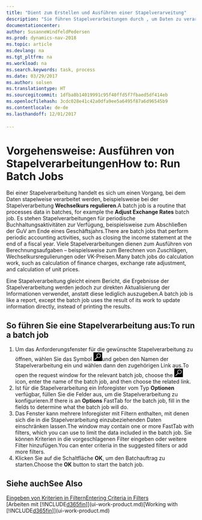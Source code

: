 ```yaml
---
title: "Dient zum Erstellen und Ausführen einer Stapelverarveitung"
description: "Sie führen Stapelverarbeitungen durch , um Daten zu verarbeiten und Informationen zu aktualisieren, um periodische Buchhaltungsaktivitäten oder Berechnungen durchzuführen."
documentationcenter: 
author: SusanneWindfeldPedersen
ms.prod: dynamics-nav-2018
ms.topic: article
ms.devlang: na
ms.tgt_pltfrm: na
ms.workload: na
ms.search.keywords: task, process
ms.date: 03/29/2017
ms.author: solsen
ms.translationtype: HT
ms.sourcegitcommit: 1dfba8b14019991c95f40ffd5f7fbaed5df414eb
ms.openlocfilehash: 3cdc028e41c42a0dfa9ee5a6495f87a6d96545b9
ms.contentlocale: de-de
ms.lasthandoff: 12/01/2017

---
```

# <a name="how-to-run-batch-jobs"></a><span data-ttu-id="3c6cf-103">Vorgehensweise: Ausführen von Stapelverarbeitungen</span><span class="sxs-lookup"><span data-stu-id="3c6cf-103">How to: Run Batch Jobs</span></span>
<span data-ttu-id="3c6cf-104">Bei einer Stapelverarbeitung handelt es sich um einen Vorgang, bei dem Daten stapelweise verarbeitet werden, beispielsweise bei der Stapelverarbeitung **Wechselkurs regulieren**.</span><span class="sxs-lookup"><span data-stu-id="3c6cf-104">A batch job is a routine that processes data in batches, for example the **Adjust Exchange Rates** batch job.</span></span> <span data-ttu-id="3c6cf-105">Es stehen Stapelverarbeitungen für periodische Buchhaltungsaktivitäten zur Verfügung, beispielsweise zum Abschließen der GuV am Ende eines Geschäftsjahrs.</span><span class="sxs-lookup"><span data-stu-id="3c6cf-105">There are batch jobs that perform periodic accounting activities, such as closing the income statement at the end of a fiscal year.</span></span> <span data-ttu-id="3c6cf-106">Viele Stapelverarbeitungen dienen zum Ausführen von Berechnungsaufgaben – beispielsweise zum Berechnen von Zuschlägen, Wechselkursregulierungen oder VK-Preisen.</span><span class="sxs-lookup"><span data-stu-id="3c6cf-106">Many batch jobs do calculation work, such as calculation of finance charges, exchange rate adjustment, and calculation of unit prices.</span></span>

<span data-ttu-id="3c6cf-107">Eine Stapelverarbeitung gleicht einem Bericht, die Ergebnisse der Stapelverarbeitung werden jedoch zur direkten Aktualisierung der Informationen verwendet, anstatt diese lediglich auszugeben.</span><span class="sxs-lookup"><span data-stu-id="3c6cf-107">A batch job is like a report, except the batch job uses the result of its work to update information directly, instead of printing the results.</span></span>

## <a name="to-run-a-batch-job"></a><span data-ttu-id="3c6cf-108">So führen Sie eine Stapelverarbeitung aus:</span><span class="sxs-lookup"><span data-stu-id="3c6cf-108">To run a batch job</span></span>
1. <span data-ttu-id="3c6cf-109">Um das Anforderungsfenster für die gewünschte Stapelverarbeitung zu öffnen, wählen Sie das Symbol ![Suche für Seite oder Bericht](media/ui-search/search_small.png "Nach Seite oder Bericht suchen ")und geben den Namen der Stapelverarbeitung ein und wählen dann den zugehörigen Link aus.</span><span class="sxs-lookup"><span data-stu-id="3c6cf-109">To open the request window for the relevant batch job, choose the ![Search for Page or Report](media/ui-search/search_small.png "Search for Page or Report icon") icon, enter the name of the batch job, and then choose the related link.</span></span>
2. <span data-ttu-id="3c6cf-110">Ist für die Stapelverarbeitung ein Inforegister vom Typ **Optionen** verfügbar, füllen Sie die Felder aus, um die Stapelverarbeitung zu konfigurieren.</span><span class="sxs-lookup"><span data-stu-id="3c6cf-110">If there is an **Options** FastTab for the batch job, fill in the fields to determine what the batch job will do.</span></span>
3. <span data-ttu-id="3c6cf-111">Das Fenster kann mehrere Inforegister mit Filtern enthalten, mit denen sich die in die Stapelverarbeitung einzubeziehenden Daten einschränken lassen.</span><span class="sxs-lookup"><span data-stu-id="3c6cf-111">The window may contain one or more FastTab with filters, which you can use to limit the data included in the batch job.</span></span> <span data-ttu-id="3c6cf-112">Sie können Kriterien in die vorgeschlagenen Filter eingeben oder weitere Filter hinzufügen.</span><span class="sxs-lookup"><span data-stu-id="3c6cf-112">You can enter criteria in the suggested filters or add more filters.</span></span>
4. <span data-ttu-id="3c6cf-113">Klicken Sie auf die Schaltfläche **OK**, um den Batchauftrag zu starten.</span><span class="sxs-lookup"><span data-stu-id="3c6cf-113">Choose the **OK** button to start the batch job.</span></span>

## <a name="see-also"></a><span data-ttu-id="3c6cf-114">Siehe auch</span><span class="sxs-lookup"><span data-stu-id="3c6cf-114">See Also</span></span>
[<span data-ttu-id="3c6cf-115">Eingeben von Kriterien in Filtern</span><span class="sxs-lookup"><span data-stu-id="3c6cf-115">Entering Criteria in Filters</span></span>](ui-enter-criteria-filters.md)  
<span data-ttu-id="3c6cf-116">[Arbeiten mit [!INCLUDE[d365fin](includes/d365fin_md.md)]](ui-work-product.md)</span><span class="sxs-lookup"><span data-stu-id="3c6cf-116">[Working with [!INCLUDE[d365fin](includes/d365fin_md.md)]](ui-work-product.md)</span></span>

